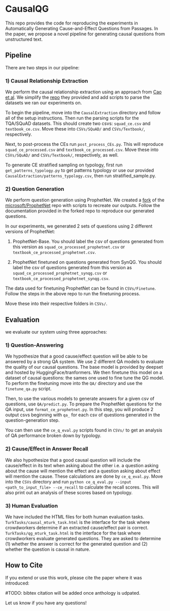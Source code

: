 # CausalQG

This repo provides the code for reproducing the experiments in Automatically Generating Cause-and-Effect Questions from Passages. In the paper, we propose a novel pipeline for generating causal questions from unstructured text.

## Pipeline

There are two steps in our pipeline:

### 1) Causal Relationship Extraction

We perform the causal relationship extraction using an approach from [Cao et al](https://ieeexplore.ieee.org/document/7815074). We simplify the [repo](https://github.com/Angela7126/CE_extractor--Patterns_Based) they provided and add scripts to parse the datasets we ran our experiments on.

To begin the pipeline, move into the `CausalExtraction` directory and follow all of the setup instructions. Then run the parsing scripts for the TQA/SQuAD datasets. This should create two csvs: `squad_ce.csv` and `textbook_ce.csv`. Move these into `CSVs/SQuAD/` and `CSVs/Textbook/`, respectively.

Next, to post-process the CEs run `post_process_CEs.py`. This will reproduce `squad_ce_processed.csv` and `textbook_ce_processed.csv`. Move these into `CSVs/SQuAD/` and `CSVs/Textbook/`, respectively, as well.

To generate CE stratified sampling on typology, first run `get_patterns_typology.py` to get patterns typology or use our provided `CausalExtraction/patterns_typology.csv`, then run stratified_sample.py.

### 2) Question Generation

We perform question generation using ProphetNet. We created a [fork](https://github.com/ManavR123/ProphetNet/tree/CausalQG) of the [microsoft/ProphetNet](https://github.com/microsoft/ProphetNet) repo with scripts to recreate our outputs. Follow the documentation provided in the forked repo to reproduce our generated questions.

In our experiments, we generated 2 sets of questions using 2 different versions of ProphetNet:

1) ProphetNet-Base. You should label the csv of questions generated from this version as `squad_ce_processed_prophetnet.csv` or `textbook_ce_processed_prophetnet.csv`.

2) ProphetNet finetuned on questions generated from SynQG. You should label the csv of questions generated from this version as `squad_ce_processed_prophetnet_synqg.csv` or `textbook_ce_processed_prophetnet_synqg.csv`.

The data used for finetuning ProphetNet can be found in `CSVs/Finetune`. Follow the steps in the above repo to run the finetuning process.

Move these into their respective folders in `CSVs/`.

## Evaluation

we evaluate our system using three approaches:

### 1) Question-Answering

We hypothesize that a good cause/effect question will be able to be answered by a strong QA system. We use 2 different QA models to evaluate the quality of our causal questions. The base model is provided by deepset and hosted by HuggingFace/tranformers. We then finetune this model on a dataset of causal questions: the sames one used to fine tune the QG model. To perform the finetuning move into the `QA/` directory and use the `finetune_qa.py` script.

Then, to use the various models to generate answers for a given csv of questions, use `QA/predict.py`. To prepare the ProphetNet questions for the QA input, use `format_ce_prophetnet.py`. In this step, you will produce 2 output csvs beginning with `qa_` for each csv of questions generated in the question-generation step.

You can then use the `ce_q_eval.py` scripts found in `CSVs/` to get an analysis of QA performance broken down by typology.

### 2) Cause/Effect in Answer Recall

We also hypothesize that a good causal question will include the cause/effect in its text when asking about the other i.e. a question asking about the cause will mention the effect and a question asking about effect will mention the cause. These calculations are done by `ce_q_eval.py`. Move into the `CSVs` directory and run `python ce_q_eval.py --input <path_to_input_file> --ce_recall` to calculate the recall scores. This will also print out an analysis of these scores based on typology.

### 3) Human Evaluation

We have included the HTML files for both human evaluation tasks.  `TurkTasks/causal_mturk_task.html` is the interface for the task where crowdworkers determine if an extracted cause/effect pair is correct.  `TurkTasks/qg_mturk_task.html` is the interface for the task where crowdworkers evaluate generated questions.  They are asked to determine (1) whether the answer is correct for the generated question and (2) whether the question is causal in nature.

## How to Cite

If you extend or use this work, please cite the paper where it was introduced:

#TODO: bibtex citation will be added once anthology is udpated.

Let us know if you have any questions!
